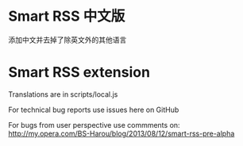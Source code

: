 # Smart RSS 中文版

添加中文并去掉了除英文外的其他语言

# Smart RSS extension

Translations are in scripts/local.js

For technical bug reports use issues here on GitHub

For bugs from user perspective use commments on:
http://my.opera.com/BS-Harou/blog/2013/08/12/smart-rss-pre-alpha

